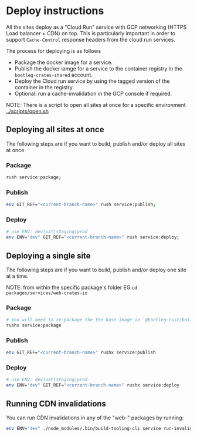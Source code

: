 # Deploy instructions

All the sites deploy as a "Cloud Run" service with GCP networking (HTTPS Load balancer + CDN) on top. This is particularly important in order to support `Cache-Control` response headers from the cloud run services.

The process for deploying is as follows

* Package the docker image for a service.
* Publish the docker iamge for a service to the container registry in the `bootleg-crates-shared` account.
* Deploy the Cloud run service by using the tagged version of the container in the registry.
* Optional: run a cache-invalidation in the GCP console if required.

NOTE: There is a script to open all sites at once for a specific environment [../scripts/open.sh](../scripts/open.sh)

## Deploying all sites at once

The following steps are if you want to build, publish and/or deploy all sites at once

### Package

```sh
rush service:package;
```

### Publish

```sh
env GIT_REF="<current-branch-name>" rush service:publish;
```

### Deploy

```sh
# use ENV: dev|uat|staging|prod
env ENV="dev" GIT_REF="<current-branch-name>" rush service:deploy;
```

## Deploying a single site

The following steps are if you want to build, publish and/or deploy one site at a time.

NOTE: from within the specific package's folder EG `cd packages/services/web-crates-io`

### Package

```sh
# You will need to re-package the the base image in `@bootleg-rust/build-tooling` whenever dependencies are changed
rushx service:package
```

### Publish

```sh
env GIT_REF="<current-branch-name>" rushx service:publish
```

### Deploy

```sh
# use ENV: dev|uat|staging|prod
env ENV="dev" GIT_REF="<current-branch-name>" rushx service:deploy
```

## Running CDN invalidations

You can run CDN invalidations in any of the "web-" packages by running:

```sh
env ENV="dev" ./node_modules/.bin/build-tooling-cli service run-invalidation --service-name <name-of-service>
```

